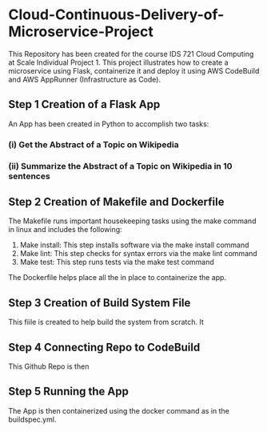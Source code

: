 # Cloud-Continuous-Delivery-of-Microservice-Project
This Repository has been created for the course IDS 721 Cloud Computing at Scale Individual Project 1. This project illustrates how to create a microservice using Flask, containerize it and deploy it using AWS CodeBuild and AWS AppRunner (Infrastructure as Code).

## Step 1 Creation of a Flask App 

An App has been created in Python to accomplish two tasks:
### (i) Get the Abstract of a Topic on Wikipedia

### (ii) Summarize the Abstract of a Topic on Wikipedia in 10 sentences

## Step 2 Creation of Makefile and Dockerfile

The Makefile runs important housekeeping tasks using the make command in linux and includes the following:
1. Make install: This step installs software via the make install command
2. Make lint: This step checks for syntax errors via the make lint command
3. Make test: This step runs tests via the make test command

The Dockerfile helps place all the in place to containerize the app.

## Step 3 Creation of Build System File

This fiile is created to help build the system from scratch. It 

## Step 4 Connecting Repo to CodeBuild

This Github Repo is then 

## Step 5 Running the App




The App is then containerized using the docker command as in the buildspec.yml. 

